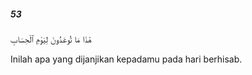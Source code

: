 ##### 53

<span class="ayah">هَٰذَا مَا تُوعَدُونَ لِيَوْمِ ٱلْحِسَابِ</span>

<span class="ayah_translation">Inilah apa yang dijanjikan kepadamu pada hari berhisab.</span>
